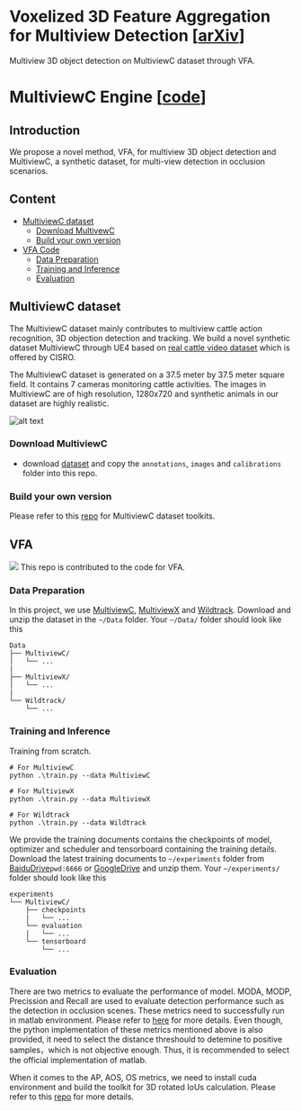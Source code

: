 # Voxelized 3D Feature Aggregation for Multiview Detection [[arXiv](https://arxiv.org/abs/2112.03471)]
 Multiview 3D object detection on MultiviewC dataset through VFA.

# MultiviewC Engine [[code](https://github.com/Jiahao-Ma/MultiviewC)]

## Introduction
We propose a novel method, VFA, for multiview 3D object detection and MultiviewC, a synthetic dataset, for multi-view detection in occlusion scenarios.

## Content
- [MultiviewC dataset](#multiviewc-dataset)
  * [Download MultivewC](#download-multiviewC)
  * [Build your own version](#build-your-own-version)
- [VFA Code](#mvdet-code)
  * [Data Preparation](#data-preparation)
  * [Training and Inference](#training-and-inference)
  * [Evaluation](#evaluation)
## MultiviewC dataset
The MultiviewC dataset mainly contributes to multiview cattle action recognition, 3D objection detection and tracking. We build a novel synthetic dataset MultiviewC through UE4 based on [real cattle video dataset](https://cloudstor.aarnet.edu.au/plus/s/fouvWr9sE6TBueO) which is offered by CISRO.

The MultiviewC dataset is generated on a 37.5 meter by 37.5 meter square field. It contains 7 cameras monitoring cattle activities. The images in MultiviewC are of high resolution, 1280x720 and synthetic animals in our dataset are highly realistic. 

![alt text](https://github.com/Robert-Mar/MultiviewC/blob/main/github_material/MultiviewC.png "Visualization of MultiviewC")

### Download MultiviewC
- download [dataset](#data-preparation) and copy the `annotations`, `images` and `calibrations` folder into this repo. 
### Build your own version
Please refer to this [repo](https://github.com/Robert-Mar/MultiviewC) for MultiviewC dataset toolkits.

## VFA
<img src=https://github.com/Robert-Mar/VFA/blob/main/.github/vfa_v3.png>
This repo is contributed to the code for VFA.

### Data Preparation
In this project, we use [MultiviewC](https://github.com/Robert-Mar/MultiviewC), [MultiviewX](https://github.com/hou-yz/MultiviewX) and [Wildtrack](https://www.epfl.ch/labs/cvlab/data/data-wildtrack/). Download and unzip the dataset in the `~/Data` folder.
Your `~/Data/` folder should look like this
```
Data
├── MultiviewC/
│   └── ...
|
├── MultiviewX/
│   └── ...
|
└── Wildtrack/ 
    └── ...
```

### Training and Inference
Training from scratch.
```
# For MultiviewC
python .\train.py --data MultiviewC

# For MultiviewX
python .\train.py --data MultiviewX

# For Wildtrack
python .\train.py --data Wildtrack
```

We provide the training documents contains the checkpoints of model, optimizer and scheduler and tensorboard containing the training details. Download the latest training documents to `~/experiments` folder from [BaiduDrive](https://pan.baidu.com/s/1KtOBXuxPdnTnKwvyAkZLug)`pwd:6666` or [GoogleDrive](https://drive.google.com/file/d/1SaseZUtc7cb-CX7WoiAQeWe_peqT3yd_/view?usp=sharing) and unzip them. Your `~/experiments/` folder should look like this
```
experiments
└── MultiviewC/
    ├── checkpoints
    |   └── ...
    └── evaluation
    |   └── ...
    └── tensorboard
        └── ...
```

### Evaluation
There are two metrics to evaluate the performance of model. MODA, MODP, Precission and Recall are used to evaluate detection performance such as the detection in occlusion scenes. These metrics need to successfully run in matlab environment. Please refer to [here](https://github.com/Robert-Mar/VFA/tree/main/moft/evaluation) for more details.
Even though, the python implementation of these metrics mentioned above is also provided, it need to select the distance threshould to detemine to positive samples，which is not objective enough. Thus, it is recommended to select the official implementation of matlab.

When it comes to the AP, AOS, OS metrics, we need to install cuda environment and build the toolkit for 3D rotated IoUs calculation. Please refer to this [repo](https://github.com/Robert-Mar/2D-3D-IoUs) for more details.

